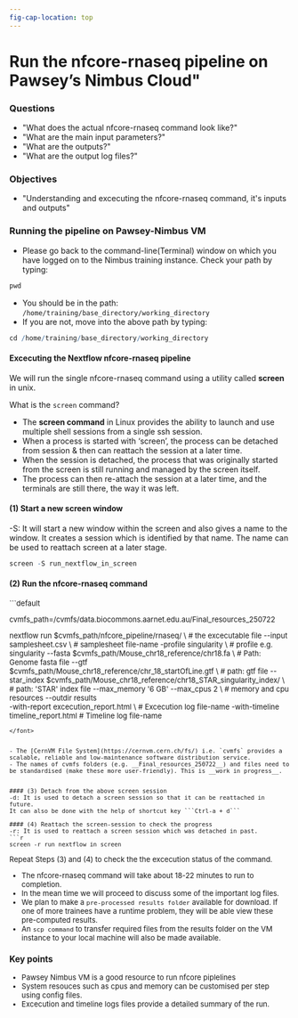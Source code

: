 ```yaml
---
fig-cap-location: top
---
```


# Run the nfcore-rnaseq pipeline on Pawsey’s Nimbus Cloud"

<div class="questions">

### Questions

- "What does the actual nfcore-rnaseq command look like?"
- "What are the main input parameters?"
- "What are the outputs?"
- "What are the output log files?"

</div>  

<div class="objectives">

### Objectives

- "Understanding and excecuting the nfcore-rnaseq command, it's inputs and outputs"
</div>  


### Running the pipeline on Pawsey-Nimbus VM

- Please go back to the command-line(Terminal) window on which you have logged on to the Nimbus training instance.
Check your path by typing:
```r
pwd
```
- You should be in the path: `/home/training/base_directory/working_directory` 
- If you are not, move into the above path by typing:
```r
cd /home/training/base_directory/working_directory
```

#### Excecuting the Nextflow nfcore-rnaseq pipeline
We will run the single nfcore-rnaseq command using a utility called __screen__ in unix.

What is the `screen` command?

- The __screen command__ in Linux provides the ability to launch and use multiple shell sessions from a single ssh session. 
- When a process is started with ‘screen’, the process can be detached from session & then can reattach the session at a later time. 
- When the session is detached, the process that was originally started from the screen is still running and managed by the screen itself. 
- The process can then re-attach the session at a later time, and the terminals are still there, the way it was left.


#### (1) Start a new screen window 
-S: It will start a new window within the screen and also gives a name to the window. 
It creates a session which is identified by that name. The name can be used to reattach screen at a later stage.

```r
screen -S run_nextflow_in_screen
```

#### (2) Run the nfcore-rnaseq command 
<font size="2.5">
```default

cvmfs_path=/cvmfs/data.biocommons.aarnet.edu.au/Final_resources_250722
  
nextflow run $cvmfs_path/nfcore_pipeline/rnaseq/ \                                    # the excecutable file
    --input samplesheet.csv \                                                         # samplesheet file-name
    -profile singularity \                                                            # profile e.g. singularity
    --fasta $cvmfs_path/Mouse_chr18_reference/chr18.fa \                              # Path: Genome fasta file
    --gtf $cvmfs_path/Mouse_chr18_reference/chr_18_startOfLine.gtf \                  # path: gtf file
    --star_index $cvmfs_path/Mouse_chr18_reference/chr18_STAR_singularity_index/ \    # path: 'STAR' index file
    --max_memory '6 GB' --max_cpus 2 \                                                # memory and cpu resources 
    --outdir results \
    -with-report excecution_report.html \                                             # Excecution log file-name 
    -with-timeline timeline_report.html                                               # Timeline log file-name

```
</font>


- The [CernVM File System](https://cernvm.cern.ch/fs/) i.e. `cvmfs` provides a scalable, reliable and low-maintenance software distribution service.
- The names of cvmfs folders (e.g. __Final_resources_250722__) and files need to be standardised (make these more user-friendly). This is __work in progress__.


#### (3) Detach from the above screen session
-d: It is used to detach a screen session so that it can be reattached in future. 
It can also be done with the help of shortcut key ```Ctrl-a + d```

#### (4) Reattach the screen-session to check the progress
-r: It is used to reattach a screen session which was detached in past.
```r
screen -r run_nextflow_in_screen
```
Repeat Steps (3) and (4) to check the the excecution status of the command.

- The nfcore-rnaseq command will take about 18-22 minutes to run to completion.
- In the mean time we will proceed to discuss some of the important log files. 
- We plan to make a `pre-processed results folder` available for download. If one of more trainees have a runtime problem, they will be able view these pre-computed results.   
- An `scp command` to transfer required files from the results folder on the VM instance to your local machine will also be made available.


<div class="keypoints">

### Key points

- Pawsey Nimbus VM is a good resource to run nfcore piplelines
- System resouces such as cpus and memory can be customised per step using config files.
- Excecution and timeline logs files provide a detailed summary of the run.

</div>  



  
